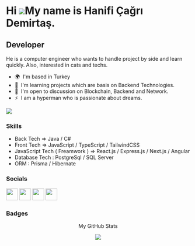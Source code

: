 Hi ![](https://user-images.githubusercontent.com/18350557/176309783-0785949b-9127-417c-8b55-ab5a4333674e.gif)My name is Hanifi Çağrı Demirtaş.
=======================================================================================================================================

Developer
----------------------------

He is a computer engineer who wants to handle project by side and learn quickly. Also, interested in cats and techs.

* 🌍  I'm based in Turkey
* 🧠  I'm learning projects which are basis on Backend Technologies.
* 🤝  I'm open to discussion on Blockchain, Backend and Network.
* ⚡  I am a hyperman who is passionate about dreams.

<a href="https://www.github.com/cagridemirtash" target="_blank" rel="noreferrer"><img
src="https://img.shields.io/github/followers/cagridemirtash?logo=github&style=for-the-badge&color=0891b2&labelColor=1c1917" /></a>

### Skills

* Back Tech => Java / C#
* Front Tech => JavaScript / TypeScript / TailwindCSS
* JavaScript Tech ( Freamwork ) => React.js / Express.js / Next.js / Angular
* Database Tech : PostgreSql / SQL Server
* ORM : Prisma / Hibernate

### Socials

<p align="left"> 
<a href="https://discord.com/users/Çağrı Demirtaş#7561" target="_blank" rel="noreferrer"><img src="https://raw.githubusercontent.com/danielcranney/readme-generator/main/public/icons/socials/discord.svg" width="32" height="32" /></a>
<a href="https://www.linkedin.com/in/hanificagridemirtas/" target="_blank" rel="noreferrer"><img src="https://raw.githubusercontent.com/danielcranney/readme-generator/main/public/icons/socials/linkedin.svg" width="32" height="32" /></a> 
<a href="http://www.medium.com/@cagridemirtash" target="_blank" rel="noreferrer"><img src="https://raw.githubusercontent.com/danielcranney/readme-generator/main/public/icons/socials/medium.svg" width="32" height="32" /></a> 
<a href="https://www.twitter.com/cagridemirtash" target="_blank" rel="noreferrer"><img src="https://raw.githubusercontent.com/danielcranney/readme-generator/main/public/icons/socials/twitter.svg" width="32" height="32" /></a>
</p>

### Badges
<!--  
<a href="http://www.github.com/cagridemirtash"><img src="https://github-readme-stats.vercel.app/api?username=cagridemirtash&show_icons=true&hide=&count_private=true&title_color=0891b2&text_color=ffffff&icon_color=0891b2&bg_color=1c1917&hide_border=true&show_icons=true" alt="cagridemirtash's GitHub stats" /></a> 
-->
<p align="center">My GitHub Stats</p>
<p align="center">
<a href="http://www.github.com/cagridemirtash"><img src="https://github-readme-streak-stats.herokuapp.com/?user=cagridemirtash&stroke=ffffff&background=1c1917&ring=0891b2&fire=0891b2&currStreakNum=ffffff&currStreakLabel=0891b2&sideNums=ffffff&sideLabels=ffffff&dates=ffffff&hide_border=true" /></a>
</p>
